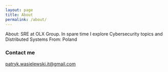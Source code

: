 ```yaml
---
layout: page
title: About
permalink: /about/
---
```

About: SRE at OLX Group. In spare time I explore Cybersecurity topics and Distributed Systems
From: Poland

### Contact me

[patryk.wasielewski.it@gmail.com](mailto:patryk.wasielewski.it@gmail.com)
